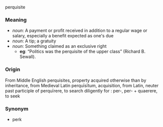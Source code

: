 perquisite
### Meaning
+ _noun_: A payment or profit received in addition to a regular wage or salary, especially a benefit expected as one's due
+ _noun_: A tip; a gratuity
+ _noun_: Something claimed as an exclusive right
    + __eg__: “Politics was the perquisite of the upper class” (Richard B. Sewall).

### Origin

From Middle English perquisites, property acquired otherwise than by inheritance, from Medieval Latin perquīsītum, acquisition, from Latin, neuter past participle of perquīrere, to search diligently for : per-, per- + quaerere, to seek

### Synonym

+ perk


